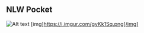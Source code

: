 ## NLW Pocket
![Alt text](https://imgur.com/gvKk1Sq)
[img]https://i.imgur.com/gvKk1Sq.png[/img]
<img src="https://imgur.com/gvKk1Sq" alt="">
